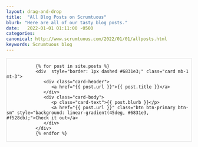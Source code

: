```yaml
---
layout: drag-and-drop
title:  "All Blog Posts on Scrumtuous"
blurb: "Here are all of our tasty blog posts."
date:   2022-01-01 01:11:00 -0500
categories: 
canonical: http://www.scrumtuous.com/2022/01/01/allposts.html
keywords: Scrumtuous blog
---
```

	
			
<div style="border: 1px solid #DEDEDE;" class="main col col-12 col-sm-12  col-md-12 col-lg-12 order-1 order-sm-1 order-lg-1 mb-5 mt-5">

               {% for post in site.posts %}
               <div  style="border: 1px dashed #6831e3;" class="card mb-1 mt-3">
                  <div class="card-header">
                     <a href="{{ post.url }}">{{ post.title }}</a>
                  </div>
                  <div class="card-body">
                     <p class="card-text">{{ post.blurb }}</p>
                     <a href="{{ post.url }}" class="btn btn-primary btn-sm" style="background: linear-gradient(45deg, #6831e3, #f528cb);">Check it out</a>
                  </div>
               </div>
               {% endfor %}



</div>